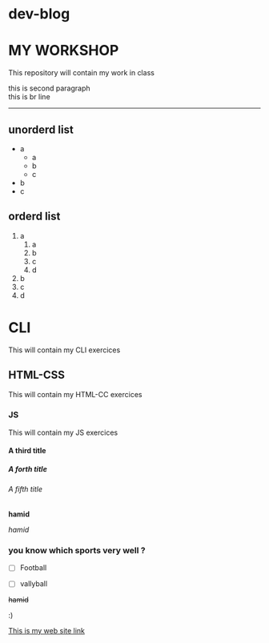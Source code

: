 # dev-blog

# MY WORKSHOP
This repository will contain my work in class

this is second paragraph<br>
this is br line

<!--hr-->

---


## unorderd list
- a
    - a
    - b
    - c
- b
- c


## orderd list
1. a
    1. a
    2. b
    3. c
    4. d
2. b
3. c
4. d

<!--header tag from h1 to h6-->

# CLI
This will contain my CLI exercices 

## HTML-CSS
This will contain my HTML-CC exercices

### JS
This will contain my JS exercices

#### A third title 

##### A forth title


###### A fifth title



<!--for make bold-->

**hamid**

<!--for make italic-->

*hamid*


<!--checkbox list-->
### you know which sports very well ?
- [ ] Football

- [ ] vallyball

<!--remove the note or....-->

~~hamid~~

:)

[This is my web site link](file:///C:/Users/Hamid/POWERCODERS/dev-blog/assets/index.html)
